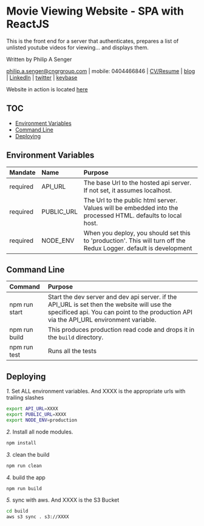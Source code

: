 # Movie Viewing Website - SPA with ReactJS

This is the front end for a server that authenticates, prepares a list of unlisted youtube videos for viewing... and displays them.

Written by Philip A Senger

[philip.a.senger@cngrgroup.com](mailto:philip.a.senger@cngrgroup.com) | mobile: 0404466846 | [CV/Resume](http://www.visualcv.com/philipsenger) | [blog](http://www.apachecommonstipsandtricks.blogspot.com/) | [LinkedIn](http://au.linkedin.com/in/philipsenger) | [twitter](http://twitter.com/PSengerDownUndr) | [keybase](https://keybase.io/psenger)

Website in action is located [here](http://simple-car-example.s3-website-ap-southeast-2.amazonaws.com/)

## TOC

* [Environment Variables](#environment-variables)
* [Command Line](#command-line)
* [Deploying](#deploying)

## Environment Variables

| Mandate  | Name      | Purpose                                                                                                           |
|:---------|:----------|:------------------------------------------------------------------------------------------------------------------|
| required | API_URL   | The base Url to the hosted api server. If not set, it assumes localhost.                                          |
| required | PUBLIC_URL| The Url to the public html server. Values will be embedded into the processed HTML. defaults to local host.       |
| required | NODE_ENV  | When you deploy, you should set this to 'production'. This will turn off the Redux Logger. default is development |


## Command Line

| Command       | Purpose                                                                                                           |
|:--------------|:------------------------------------------------------------------------------------------------------------------|
| npm run start | Start the dev server and dev api server. if the API_URL is set then the website will use the specificed api. You can point to the production API via the API_URL environment variable. |
| npm run build | This produces production read code and drops it in the `build` directory. |
| npm run test  | Runs all the tests  |

## Deploying

*1.* Set ALL environment variables. And XXXX is the appropriate urls with trailing slashes
```bash
export API_URL=XXXX
export PUBLIC_URL=XXXX
export NODE_ENV=production
```
*2.* Install all node modules.
```bash
npm install
```
*3.* clean the build
```bash
npm run clean
```
*4.* build the app
```bash
npm run build
```
*5.* sync with aws. And XXXX is the S3 Bucket
```bash
cd build
aws s3 sync . s3://XXXX
```